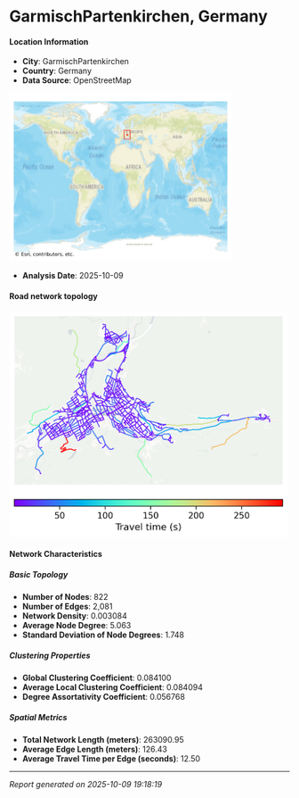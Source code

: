 # GarmischPartenkirchen, Germany

#### Location Information

- **City**: GarmischPartenkirchen
- **Country**: Germany
- **Data Source**: OpenStreetMap
<img src="GarmischPartenkirchen_location.png" alt="GarmischPartenkirchen Location Map" width="400" />

- **Analysis Date**: 2025-10-09

#### Road network topology

<img src="GarmischPartenkirchen_network_map.png" alt="GarmischPartenkirchen Road Network Map" width="500"/>

#### Network Characteristics

##### Basic Topology

- **Number of Nodes**: 822
- **Number of Edges**: 2,081
- **Network Density**: 0.003084
- **Average Node Degree**: 5.063
- **Standard Deviation of Node Degrees**: 1.748

##### Clustering Properties

- **Global Clustering Coefficient**: 0.084100
- **Average Local Clustering Coefficient**: 0.084094
- **Degree Assortativity Coefficient**: 0.056768

##### Spatial Metrics

- **Total Network Length (meters)**: 263090.95
- **Average Edge Length (meters)**: 126.43
- **Average Travel Time per Edge (seconds)**: 12.50

---
*Report generated on 2025-10-09 19:18:19*
